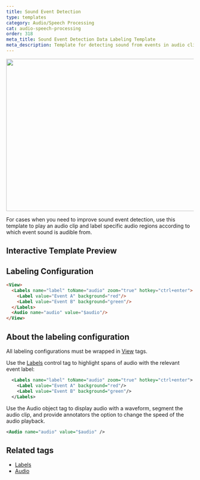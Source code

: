 ```yaml
---
title: Sound Event Detection
type: templates
category: Audio/Speech Processing
cat: audio-speech-processing
order: 318
meta_title: Sound Event Detection Data Labeling Template
meta_description: Template for detecting sound from events in audio clips with Label Studio for your machine learning and data science projects.
---
```


<img src="/images/templates/sound-event-detection.png" alt="" class="gif-border" width="552px" height="408px" />

For cases when you need to improve sound event detection, use this template to play an audio clip and label specific audio regions according to which event sound is audible from. 

## Interactive Template Preview

<div id="main-preview"></div>

## Labeling Configuration

```html
<View>
  <Labels name="label" toName="audio" zoom="true" hotkey="ctrl+enter">
    <Label value="Event A" background="red"/>
    <Label value="Event B" background="green"/>
  </Labels>
  <Audio name="audio" value="$audio"/>
</View>
```

## About the labeling configuration

All labeling configurations must be wrapped in [View](/tags/view.html) tags.

Use the [Labels](/tags/labels.html) control tag to highlight spans of audio with the relevant event label:
```xml
  <Labels name="label" toName="audio" zoom="true" hotkey="ctrl+enter">
    <Label value="Event A" background="red"/>
    <Label value="Event B" background="green"/>
  </Labels>
```

Use the Audio object tag to display audio with a waveform, segment the audio clip, and provide annotators the option to change the speed of the audio playback.
```xml
<Audio name="audio" value="$audio" />
```

## Related tags

- [Labels](/tags/labels.html)
- [Audio](/tags/audio.html)
